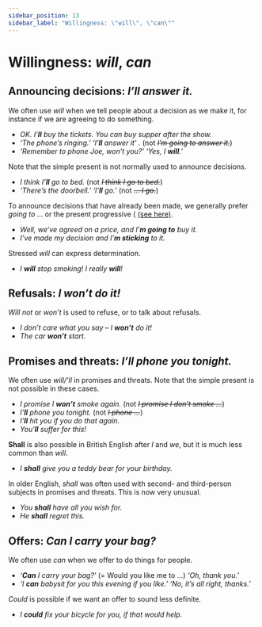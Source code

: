 ```yaml
---
sidebar_position: 13
sidebar_label: "Willingness: \"will\", \"can\""
---
```


# Willingness: *will*, *can*

## Announcing decisions: *I’ll answer it.*

We often use *will* when we tell people about a decision as we make it, for instance if we are agreeing to do something.

- *OK. I’**ll** buy the tickets. You can buy supper after the show.*
- *‘The phone’s ringing.’ ‘I’**ll** answer it’ .* (not *~~I’m going to answer it.~~*)
- *‘Remember to phone Joe, won’t you?’ ‘Yes, I **will**.’*

Note that the simple present is not normally used to announce decisions.

- *I think I’**ll** go to bed.* (not *~~I think I go to bed.~~*)
- *‘There’s the doorbell.’ ‘I’**ll** go.’* (not *~~… I go.~~*)

To announce decisions that have already been made, we generally prefer *going to* … or the present progressive ( [(see here)](./../talking-about-the-future/going-to).

- *Well, we’ve agreed on a price, and I’**m going to** buy it.*
- *I’ve made my decision and I’**m sticking** to it.*

Stressed *will* can express determination.

- *I **will** stop smoking! I really **will**!*

## Refusals: *I won’t do it!*

*Will not* or *won’t* is used to refuse, or to talk about refusals.

- *I don’t care what you say – I **won’t** do it!*
- *The car **won’t** start.*

## Promises and threats: *I’ll phone you tonight.*

We often use *will/’ll* in promises and threats. Note that the simple present is not possible in these cases.

- *I promise I **won’t** smoke again.* (not *~~I promise I don’t smoke …~~*)
- *I’**ll** phone you tonight.* (not *~~I phone …~~*)
- *I’**ll** hit you if you do that again.*
- *You’**ll** suffer for this!*

**Shall** is also possible in British English after *I* and *we*, but it is much less common than *will*.

- *I **shall** give you a teddy bear for your birthday.*

In older English, *shall* was often used with second- and third-person subjects in promises and threats. This is now very unusual.

- *You **shall** have all you wish for.*
- *He **shall** regret this.*

## Offers: *Can I carry your bag?*

We often use *can* when we offer to do things for people.

- *‘**Can** I carry your bag?’* (= Would you like me to …) *‘Oh, thank you.’*
- *‘I **can** babysit for you this evening if you like.’ ‘No, it’s all right, thanks.’*

*Could* is possible if we want an offer to sound less definite.

- *I **could** fix your bicycle for you, if that would help.*
